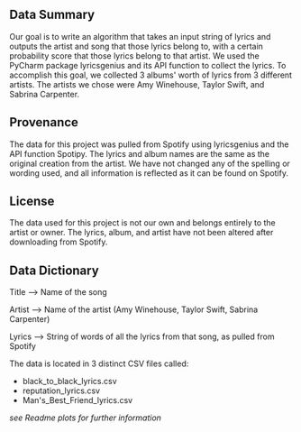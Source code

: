 ## Data Summary
Our goal is to write an algorithm that takes an input string of lyrics and outputs the artist and song that those lyrics belong to, with a certain probability  score that those lyrics belong to that artist. We used the PyCharm package lyricsgenius and its API function to collect the lyrics. To accomplish this goal, we  collected 3 albums' worth of lyrics from 3 different artists. The artists we chose were Amy Winehouse, Taylor Swift, and Sabrina Carpenter. 

## Provenance
The data for this project was pulled from Spotify using lyricsgenius and the API function Spotipy. The lyrics and album names are the same as the original  creation from the artist. We have not changed any of the spelling or wording used, and all information is reflected as it can be found on Spotify. 

## License
The data used for this project is not our own and belongs entirely to the artist or owner. The lyrics, album, and artist have not been altered after downloading from Spotify. 

## Data Dictionary

Title --> Name of the song

Artist --> Name of the artist (Amy Winehouse, Taylor Swift, Sabrina Carpenter)

Lyrics --> String of words of all the lyrics from that song, as pulled from Spotify

The data is located in 3 distinct CSV files called:
- black_to_black_lyrics.csv
- reputation_lyrics.csv
- Man's_Best_Friend_lyrics.csv

*see Readme plots for further information*
